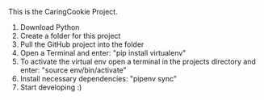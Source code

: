 This is the CaringCookie Project.

1. Download Python
2. Create a folder for this project
3. Pull the GitHub project into the folder
4. Open a Terminal and enter: "pip install virtualenv"
5. To activate the virtual env open a terminal in the projects directory and enter: "source env/bin/activate"
6. Install necessary dependencies: "pipenv sync"
7. Start developing :)
